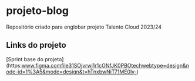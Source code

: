 # projeto-blog
Repositório criado para englobar projeto Talento Cloud 2023/24

## Links do projeto
[Sprint base do projeto] (https:www.figma.comfile31SOjvrwj1r1cONfJK0PBOtechwebtype=design&node-id=1%3A5&mode=design&t=hTnxbwNiT71ME0ly-)
